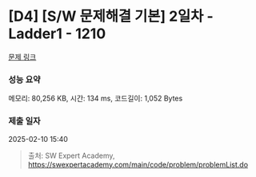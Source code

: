 # [D4] [S/W 문제해결 기본] 2일차 - Ladder1 - 1210 

[문제 링크](https://swexpertacademy.com/main/code/problem/problemDetail.do?contestProbId=AV14ABYKADACFAYh) 

### 성능 요약

메모리: 80,256 KB, 시간: 134 ms, 코드길이: 1,052 Bytes

### 제출 일자

2025-02-10 15:40



> 출처: SW Expert Academy, https://swexpertacademy.com/main/code/problem/problemList.do